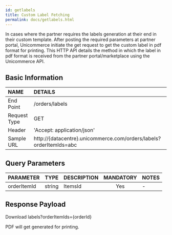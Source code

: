 ```yaml
---
id: getlabels
title: Custom Label Fetching
permalink: docs/getlabels.html
---
```



In cases where the partner requires the labels generation at their end in their custom template. After posting the required parameters at partner portal, Unicommerce initiate the get request to get the custom label in pdf format for printing.
This HTTP API details the method in which the label in pdf format is received from the partner portal/marketplace using the Unicommerce API.



## Basic Information

| NAME             | DETAILS                                                                 | 
| :----------------| :---------------------------------------------------------------------  | 
| End Point        | /orders/labels                                           | 
| Request Type     | GET                                                     | 
| Header           | 'Accept: application/json'                                | 
| Sample URL       | http://{datacentre}.unicommerce.com/orders/labels?orderItemIds=abc |

    
## Query Parameters

| PARAMETER            | TYPE   | DESCRIPTION                                                                     | MANDATORY | NOTES                                                                 |
|:----------------------|:--------:|:-----------------------------------------|:-----------:|:------------------------| 
| orderItemId | string  | ItemsId    | Yes       | -     |



## Response Payload

Download labels?orderItemIds={orderId}

PDF will get generated for printing.



